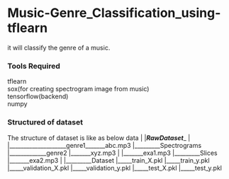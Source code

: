 # Music-Genre_Classification_using-tflearn
it will classify the genre of a music.

### Tools Required
tflearn  
sox(for creating spectrogram image from music)   
tensorflow(backend)  
numpy  

### Structured of dataset
The structure of dataset is like as below
data
   |
   |_________RawDataset__________
   |                             |____________________genre1_______abc.mp3
   |_________Spectrograms        |_____________genre2      |_______xyz.mp3
   |                                                 |_______exa1.mp3
   |_________Slices                                  |_______exa2.mp3
   |
   |_________Dataset
                  |_____train_X.pkl
                  |_____train_y.pkl
                  |_____validation_X.pkl
                  |_____validation_y.pkl
                  |_____test_X.pkl
                  |_____test_y.pkl
                        

